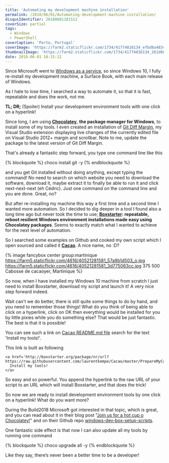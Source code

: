 ```yaml
---
title: 'Automating my development machine installation'
permalink: /2018/06/01/Automating-development-machine-installation/
disqusIdentifier: 20180601181512
coverSize: partial
tags:
  - Windows
  - PowerShell
coverCaption: 'Porto, Portugal'
coverImage: 'https://farm2.staticflickr.com/1734/41774816134_efbd8a4834_h.jpg'
thumbnailImage: 'https://farm2.staticflickr.com/1734/41774816134_261d684149_q.jpg'
date: 2018-06-01 18:15:12
---
```

Since Microsoft went to [Windows as a service](https://docs.microsoft.com/en-us/windows/deployment/update/waas-quick-start), so since Windows 10, I fully re-install my development machine, a Surface Book, with each main release of Windows.

As I hate to lose time, I searched a way to automate it, so that it is fast, repeatable and does the work, not me.
<!-- more -->

**TL; DR;** (Spoiler) Install your development environment tools with one click on a hyperlink!

Since long, I am using **[Chocolatey](https://chocolatey.org/)**, **the package manager for Windows**, to install some of my tools. I even created an installation of [Git Diff Margin](https://marketplace.visualstudio.com/items?itemName=LaurentKempe.GitDiffMargin), my Visual Studio extension displaying live changes of the currently edited file on Visual Studio 2012+ margin and scrollbar. Note to me, update the package to the latest version of Git Diff Margin.

That's already a fantastic step forward, you type one command line like this

{% blockquote  %}
choco install git -y
{% endblockquote %}

and you get Git installed without doing anything, except typing the command! No need to search on which website you need to download the software, download it, maybe extract it to finally be able to run it and click next-next-next (eh Cédric). Just one command on the command line and you are done. Great, no?

But after re-installing my machine this way a first time and a second time I wanted more automation. So I decided to dig deeper in a tool I found also a long time ago but never took the time to use; **[Boxstarter](https://boxstarter.org/): repeatable, reboot resilient Windows environment installations made easy using Chocolatey packages**. Seems to exactly match what I wanted to achieve for the next level of automation.

So I searched some examples on Github and cooked my own script which I open sourced and called it **[Cacao](https://github.com/laurentkempe/Cacao/blob/master/PrepareMyCacao.ps1)**. A nice name, no :D?

{% image fancybox center group:martinique https://farm5.staticflickr.com/4616/40521281581_57a9b1d503_o.jpg https://farm5.staticflickr.com/4616/40521281581_3d775063cc.jpg 375 500 Cabosse de cacaoyer, Martinique  %}

So now, when I have installed my Windows 10 machine from scratch I just need to install Boxstarter, download my script and launch it! A very nice step forward indeed.

Wait can't we do better, there is still quite some things to do by hand, and you need to remember those things!
What do you think of being able to click on a hyperlink, click on OK then everything would be installed for you by little pixies while you do something else? That would be just fantastic. The best is that it is possible!

You can see such a link on [Cacao README.md file](https://github.com/laurentkempe/Cacao/blob/master/README.md) search for the text 'Install my tools!'.

This link is built as following

``` Cacao install hyperlink lang:html  %}
<a href='http://boxstarter.org/package/nr/url?https://raw.githubusercontent.com/laurentkempe/Cacao/master/PrepareMyCacao.ps1'>
  Install my tools!
</a>
```

So easy and so powerful. You append the hyperlink to the raw URL of your script to an URL which will install Boxstarter, and that does the trick!

So now we are ready to install development environment tools by one click on a hyperlink! What do you want more?

During the Build2018 Microsoft got interested in that topic, which is great, and you can read about it in their blog post "[Join us for a hot cup o Chocolatey!](https://blogs.msdn.microsoft.com/commandline/2018/05/08/join-us-for-a-hot-cup-o-chocolatey/)" and on their Github repo [windows-dev-box-setup-scripts](https://github.com/Microsoft/windows-dev-box-setup-scripts).

One fantastic side effect is that now I can also update all my tools by running one command

{% blockquote %}
choco upgrade all -y
{% endblockquote %}

Like they say, there’s never been a better time to be a developer!
